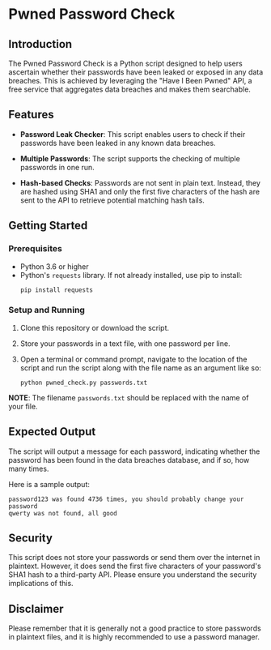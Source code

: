 # Pwned Password Check

## Introduction

The Pwned Password Check is a Python script designed to help users ascertain whether their passwords have been leaked or exposed in any data breaches. This is achieved by leveraging the "Have I Been Pwned" API, a free service that aggregates data breaches and makes them searchable.

## Features

- **Password Leak Checker**: This script enables users to check if their passwords have been leaked in any known data breaches.

- **Multiple Passwords**: The script supports the checking of multiple passwords in one run.

- **Hash-based Checks**: Passwords are not sent in plain text. Instead, they are hashed using SHA1 and only the first five characters of the hash are sent to the API to retrieve potential matching hash tails.

## Getting Started

### Prerequisites

- Python 3.6 or higher
- Python's `requests` library. If not already installed, use pip to install:
    ```
    pip install requests
    ```

### Setup and Running

1. Clone this repository or download the script.

2. Store your passwords in a text file, with one password per line.

3. Open a terminal or command prompt, navigate to the location of the script and run the script along with the file name as an argument like so:
    ```
    python pwned_check.py passwords.txt
    ```

**NOTE**: The filename `passwords.txt` should be replaced with the name of your file.

## Expected Output

The script will output a message for each password, indicating whether the password has been found in the data breaches database, and if so, how many times.

Here is a sample output:

    password123 was found 4736 times, you should probably change your password
    qwerty was not found, all good

## Security

This script does not store your passwords or send them over the internet in plaintext. However, it does send the first five characters of your password's SHA1 hash to a third-party API. Please ensure you understand the security implications of this.

## Disclaimer

Please remember that it is generally not a good practice to store passwords in plaintext files, and it is highly recommended to use a password manager.
